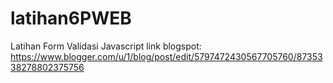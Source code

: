 # latihan6PWEB
Latihan Form Validasi Javascript
link blogspot: https://www.blogger.com/u/1/blog/post/edit/5797472430567705760/8735338278802375756
